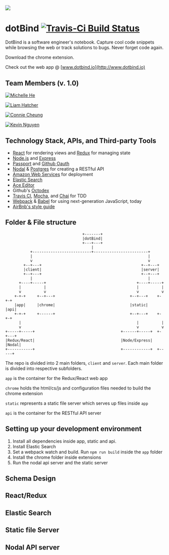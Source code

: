 ![](https://dl.dropboxusercontent.com/s/lwsewhpqj6wv06r/banner-128-raleway.png?dl=0)
---
# dotBind [![Travis-Ci Build Status](https://travis-ci.org/deluxe-pug/dotBind.svg?branch=dev)](https://travis-ci.org/deluxe-pug/dotBind)

DotBind is a software engineer's notebook. Capture cool code snippets while browsing the web or track solutions to bugs. Never forget code again.

Download the chrome extension.

Check out the web app @ [www.dotbind.io](http://www.dotbind.io)

## Team Members (v. 1.0)
[![Michelle He](https://dl.dropbox.com/s/u38k1c4csex03o2/michelle.png?dl=0)](https://github.com/michelleheh)

[![Liam Hatcher](https://dl.dropboxusercontent.com/s/n92n81dm90q4nrp/liam.png?dl=0)](https://github.com/lhatcher)

[![Connie Cheung](https://dl.dropboxusercontent.com/s/m3z08dtqxlpb69o/connie.png?dl=0)](https://github.com/conniedaisy)

[![Kevin Nguyen](https://dl.dropboxusercontent.com/s/wyebxbavnc7ihk7/kevinwin.png?dl=0)](https://github.com/kevinwin)


## Technology Stack, APIs, and Third-party Tools
- [React](https://facebook.github.io/react/) for rendering views and [Redux](https://github.com/reactjs/redux) for managing state
- [Node.js](https://nodejs.org/en/) and [Express](http://expressjs.com/)
- [Passport](http://passportjs.org/) and [Github Oauth](https://developer.github.com/v3/oauth/)
- [Nodal](http://www.nodaljs.com/) & [Postgres](http://www.postgresql.org/) for creating a RESTful API
- [Amazon Web Services](https://aws.amazon.com/) for deployment
- [Elastic Search](https://www.elastic.co/)
- [Ace Editor](https://ace.c9.io/#nav=about)
- Github's [Octodex](https://octodex.github.com/)
- [Travis CI](https://travis-ci.org/), [Mocha](https://mochajs.org/), and [Chai](http://chaijs.com/) for TDD
- [Webpack](https://webpack.github.io/) & [Babel](https://babeljs.io/) for using next-generation JavaScript, today 
- [AirBnb's style guide](https://github.com/airbnb/javascript)


## Folder & File structure
```
                                  +-------+
                                  |dotBind|
                                  +---+---+
                                      |
           +--------------------------+------------------------+
           |                                                   |
           v                                                   v
        +--+---+                                            +--+---+
        |client|                                            |server|
        +--+---+                                            +--+---+
           |                                                   |
      +----+-----+                                        +----+-----+
      |          |                                        |          |
      v          v                                        v          v
    +-+-+     +--+---+                                 +--+---+    +-+-+
    |app|     |chrome|                                 |static|    |api|
    +-+-+     +------+                                 +--+---+    +-+-+
      |                                                   |          |
      v                                                   v          v
+-----+-----+                                      +------+-----+  +-+---+
|Redux/React|                                      |Node/Express|  |Nodal|
+-----------+                                      +------------+  +-----+

```

The repo is divided into 2 main folders, `client` and `server`.
Each main folder is divided into respective subfolders.

`app` is the container for the Redux/React web app

`chrome` holds the html/cs/js and configuration files needed to build the chrome extension

`static` represents a static file server which serves up files inside `app`

`api` is the container for the RESTful API server



## Setting up your development environment

1. Install all dependencies inside app, static and api.
2. Install Elastic Search
3. Set a webpack watch and build. Run `npm run build` inside the `app` folder
4. Install the chrome folder inside extensions
5. Run the nodal api server and the static server

## Schema Design

## React/Redux

## Elastic Search

## Static file Server

## Nodal API server

